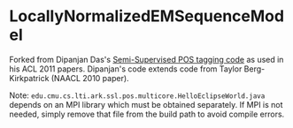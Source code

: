 LocallyNormalizedEMSequenceModel
================================

Forked from Dipanjan Das's [Semi-Supervised POS tagging code](https://code.google.com/p/semi-supervised-pos-tagging/)
as used in his ACL 2011 papers. Dipanjan's code extends code from Taylor Berg-Kirkpatrick (NAACL 2010 paper).

Note: `edu.cmu.cs.lti.ark.ssl.pos.multicore.HelloEclipseWorld.java` depends on an MPI library which must be obtained separately. 
If MPI is not needed, simply remove that file from the build path to avoid compile errors.
